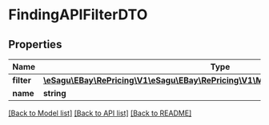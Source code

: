 # FindingAPIFilterDTO

## Properties
Name | Type | Description | Notes
------------ | ------------- | ------------- | -------------
**filter** | [**\eSagu\EBay\RePricing\V1\eSagu\EBay\RePricing\V1\Model\FindingAPIFilterDynamicDTO**](FindingAPIFilterDynamicDTO.md) |  | 
**name** | **string** |  | 

[[Back to Model list]](../README.md#documentation-for-models) [[Back to API list]](../README.md#documentation-for-api-endpoints) [[Back to README]](../README.md)


